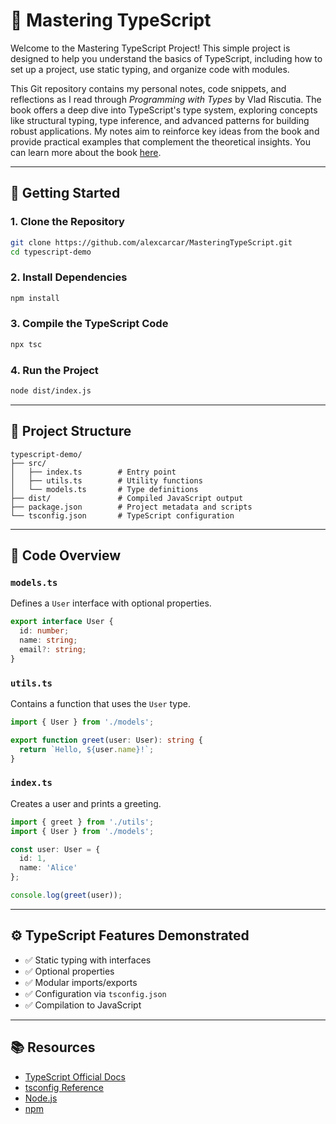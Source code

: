 # 🧰 Mastering TypeScript

Welcome to the Mastering TypeScript Project!
This simple project is designed to help you understand the basics of TypeScript, including how to set up a project, use static typing, and organize code with modules.

This Git repository contains my personal notes, code snippets, and reflections as I read through *Programming with Types* by Vlad Riscutia. The book offers a deep dive into TypeScript's type system, exploring concepts like structural typing, type inference, and advanced patterns for building robust applications. My notes aim to reinforce key ideas from the book and provide practical examples that complement the theoretical insights. You can learn more about the book [here](https://programmingwithtypes.com).

---

## 🚀 Getting Started

### 1. Clone the Repository
```bash
git clone https://github.com/alexcarcar/MasteringTypeScript.git
cd typescript-demo
```

### 2. Install Dependencies
```bash
npm install
```

### 3. Compile the TypeScript Code
```bash
npx tsc
```

### 4. Run the Project
```bash
node dist/index.js
```

---

## 📁 Project Structure

```
typescript-demo/
├── src/
│   ├── index.ts        # Entry point
│   ├── utils.ts        # Utility functions
│   └── models.ts       # Type definitions
├── dist/               # Compiled JavaScript output
├── package.json        # Project metadata and scripts
└── tsconfig.json       # TypeScript configuration
```

---

## 🧪 Code Overview

### `models.ts`
Defines a `User` interface with optional properties.

```ts
export interface User {
  id: number;
  name: string;
  email?: string;
}
```

### `utils.ts`
Contains a function that uses the `User` type.

```ts
import { User } from './models';

export function greet(user: User): string {
  return `Hello, ${user.name}!`;
}
```

### `index.ts`
Creates a user and prints a greeting.

```ts
import { greet } from './utils';
import { User } from './models';

const user: User = {
  id: 1,
  name: 'Alice'
};

console.log(greet(user));
```

---

## ⚙️ TypeScript Features Demonstrated

- ✅ Static typing with interfaces
- ✅ Optional properties
- ✅ Modular imports/exports
- ✅ Configuration via `tsconfig.json`
- ✅ Compilation to JavaScript

---

## 📚 Resources

- [TypeScript Official Docs](https://www.typescriptlang.org/docs/)
- [tsconfig Reference](https://www.typescriptlang.org/tsconfig)
- [Node.js](https://nodejs.org/)
- [npm](https://www.npmjs.com/)
